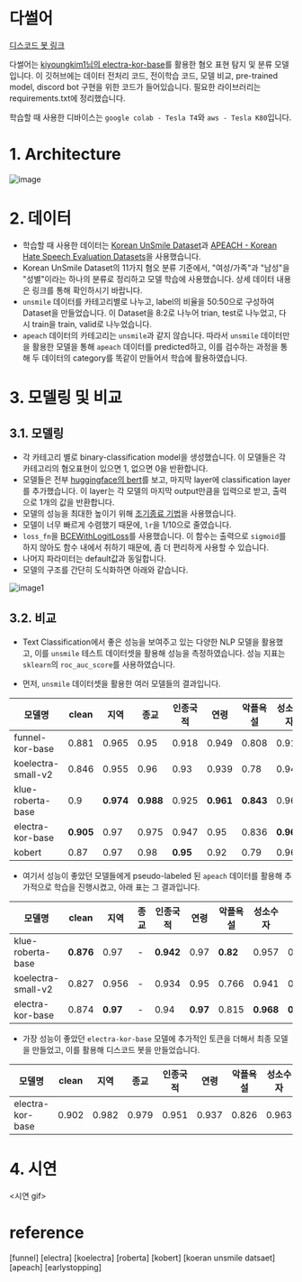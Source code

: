 # 다썰어

[디스코드 봇 링크](https://discord.com/oauth2/authorize?client_id=964031115612536902&permissions=8&scope=bot)

다썰어는 [kiyoungkim1님의 electra-kor-base](https://github.com/kiyoungkim1/LMkor)를 활용한 혐오 표현 탐지 및 분류 모델입니다. 이 깃허브에는 데이터 전처리 코드, 전이학습 코드, 모델 비교, pre-trained model, discord bot 구현을 위한 코드가 들어있습니다. 필요한 라이브러리는 requirements.txt에 정리했습니다.

학습할 때 사용한 디바이스는 `google colab - Tesla T4`와 `aws - Tesla K80`입니다.

# 1. Architecture

![image](https://user-images.githubusercontent.com/33687740/166632121-b0b59517-a0f1-4605-8e81-72aa046c19db.png)


# 2. 데이터

- 학습할 때 사용한 데이터는 [Korean UnSmile Dataset](https://github.com/smilegate-ai/korean_unsmile_dataset?fbclid=IwAR0xTlHYCWK0LtrghSL1bPm2su69-LbjisutmcvLlERlHzroMlVpHq3h71g)과 [APEACH - Korean Hate Speech Evaluation Datasets](https://github.com/jason9693/APEACH?fbclid=IwAR2ZBPFnv8qSy1RRqISoGkTfqmitoSLz0Fma3iPv4PZJvkZo5lAm9kForo8)을 사용했습니다. 
- Korean UnSmile Dataset의 11가지 혐오 분류 기준에서, "여성/가족"과 "남성"을 "성별"이라는 하나의 분류로 정리하고 모델 학습에 사용했습니다. 상세 데이터 내용은 링크를 통해 확인하시기 바랍니다.
- `unsmile` 데이터를 카테고리별로 나누고, label의 비율을 50:50으로 구성하여 Dataset을 만들었습니다. 이 Dataset을 8:2로 나누어 trian, test로 나누었고, 다시 train을 train, valid로 나누었습니다.
- `apeach` 데이터의 카테고리는 `unsmile`과 같지 않습니다. 따라서 `unsmile` 데이터만을 활용한 모델을 통해 `apeach` 데이터를 predicted하고, 이를 검수하는 과정을 통해 두 데이터의 category를 똑같이 만들어서 학습에 활용하였습니다.



# 3. 모델링 및 비교
## 3.1. 모델링

- 각 카테고리 별로 binary-classification model을 생성했습니다. 이 모델들은 각 카테고리의 혐오표현이 있으면 1, 없으면 0을 반환합니다.
- 모델들은 전부 [huggingface의 bert](https://huggingface.co/docs/transformers/main/en/model_doc/bert#bert)를 보고, 마지막 layer에 classification layer를 추가했습니다. 이 layer는 각 모델의 마지막 output만큼을 입력으로 받고, 출력으로 1개의 값을 반환합니다.
- 모델의 성능을 최대한 높이기 위해 [조기종료 기법](https://github.com/Bjarten/early-stopping-pytorch)을 사용했습니다. 
- 모델이 너무 빠르게 수렴했기 때문에, `lr`을 1/10으로 줄였습니다.
- `loss_fn`을 [BCEWithLogitLoss](https://pytorch.org/docs/stable/generated/torch.nn.BCEWithLogitsLoss.html)를 사용했습니다. 이 함수는 출력으로 `sigmoid`를 하지 않아도 함수 내에서 취하기 때문에, 좀 더 편리하게 사용할 수 있습니다. 
- 나머지 파라미터는 default값과 동일합니다.
- 모델의 구조를 간단히 도식화하면 아래와 같습니다.

![image1](https://user-images.githubusercontent.com/55842147/166634145-f07b8b48-cdc7-48a5-96e9-5c2459b7aec1.png)


## 3.2. 비교

- Text Classification에서 좋은 성능을 보여주고 있는 다양한 NLP 모델을 활용했고, 이를 `unsmile` 테스트 데이터셋을 활용해 성능을 측정하였습니다. 성능 지표는 `sklearn`의 `roc_auc_score`를 사용하였습니다. 

- 먼저, `unsmile` 데이터셋을 활용한 여러 모델들의 결과입니다.

|모델명|clean|지역|종교|인종국적|연령|악플욕설|성소수자|성별|기타혐오|개인지칭|AVG|
|---|---|---|---|---|---|---|---|---|---|---|---|
|funnel-kor-base|0.881|0.965|0.95|0.918|0.949|0.808|0.919|0.933|0.764|0.934|0.9|
|koelectra-small-v2|0.846|0.955|0.96|0.93|0.939|0.78|0.941|0.931|0.789|0.872|0.89|
|klue-roberta-base|0.9|**0.974**|**0.988**|0.925|**0.961**|**0.843**|0.96|**0.961**|**0.886**|0.917|0.93|
|electra-kor-base|**0.905**|0.97|0.975|0.947|0.95|0.836|**0.969**|0.96|0.837|**0.956**|**0.93**|
|kobert|0.87|0.97|0.98|**0.95**|0.92|0.79|0.96|0.95|0.81|0.86|0.91|


- 여기서 성능이 좋았던 모델들에게 pseudo-labeled 된 `apeach` 데이터를 활용해 추가적으로 학습을 진행시켰고, 아래 표는 그 결과입니다.

|모델명|clean|지역|종교|인종국적|연령|악플욕설|성소수자|성별|기타혐오|개인지칭|AVG|
|---|---|---|---|---|---|---|---|---|---|---|---|
|klue-roberta-base|**0.876**|0.97|-|**0.942**|0.97|**0.82**|0.957|0.955|0.797|0.957|0.916|
|koelectra-small-v2|0.827|0.956|-|0.934|0.95|0.766|0.941|0.926|0.779|0.89|0.89|
|electra-kor-base|0.874|**0.97**|-|0.94|**0.97**|0.815|**0.968**|**0.96**|**0.946**|**0.966**|**0.934**|


- 가장 성능이 좋았던 `electra-kor-base` 모델에 추가적인 토큰을 더해서 최종 모델을 만들었고, 이를 활용해 디스코드 봇을 만들었습니다.

|모델명|clean|지역|종교|인종국적|연령|악플욕설|성소수자|성별|기타혐오|개인지칭|AVG|
|---|---|---|---|---|---|---|---|---|---|---|---|
|electra-kor-base|0.902|0.982|0.979|0.951|0.937|0.826|0.963|0.966|0.975|0.954|0.938|

# 4. 시연

<시연 gif>

# reference

[funnel]
[electra]
[koelectra]
[roberta]
[kobert]
[koeran unsmile datsaet]
[apeach]
[earlystopping]
